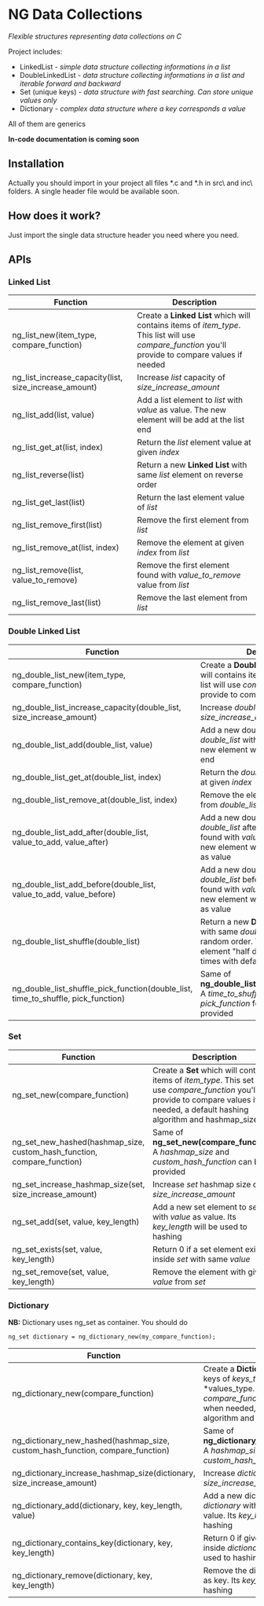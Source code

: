 # NG Data Collections
 
 *Flexible structures representing data collections on C*
 
 Project includes:
- LinkedList - *simple data structure collecting informations in a list*
- DoubleLinkedList - *data structure collecting informations in a list and iterable forward and backward*
- Set (unique keys) - *data structure with fast searching. Can store unique values only*
- Dictionary - *complex data structure where a key corresponds a value*

All of them are generics

**In-code documentation is coming soon**

## Installation

Actually you should import in your project all files *.c and *.h in src\ and inc\ folders.
A single header file would be available soon.

## How does it work?

Just import the single data structure header you need where you need.

## APIs

### Linked List

| Function | Description |
| --- | --- |
| ng_list_new(item_type, compare_function) | Create a **Linked List** which will contains items of *item_type*. This list will use *compare_function* you'll provide to compare values if needed |
| ng_list_increase_capacity(list, size_increase_amount) | Increase *list* capacity of *size_increase_amount* |
| ng_list_add(list, value) | Add a list element to *list* with *value* as value. The new element will be add at the list end |
| ng_list_get_at(list, index) | Return the *list* element value at given *index* |
| ng_list_reverse(list) | Return a new **Linked List** with same *list* element on reverse order |
| ng_list_get_last(list) | Return the last element value of *list* |
| ng_list_remove_first(list) | Remove the first element from *list* |
| ng_list_remove_at(list, index) | Remove the element at given *index* from *list* |
| ng_list_remove(list, value_to_remove) | Remove the first element found with *value_to_remove* value from *list* |
| ng_list_remove_last(list) | Remove the last element from *list* |

### Double Linked List

| Function | Description |
| --- | --- |
| ng_double_list_new(item_type, compare_function) 									| Create a **Double Linked List** which will contains items of *item_type*. This list will use *compare_function* you'll provide to compare values if needed |
| ng_double_list_increase_capacity(double_list, size_increase_amount)				| Increase *double_list* capacity of *size_increase_amount* |
| ng_double_list_add(double_list, value) 											| Add a new double list element to *double_list* with *value* as value. The new element will be add at the list end |
| ng_double_list_get_at(double_list, index)											| Return the *double_list* element value at given *index* |
| ng_double_list_remove_at(double_list, index) 										| Remove the element at given *index* from *double_list* |
| ng_double_list_add_after(double_list, value_to_add, value_after) 					| Add a new double list element to *double_list* after the first element found with *value_after* value. The new element will has *value_to_add* as value |
| ng_double_list_add_before(double_list, value_to_add, value_before) 				| Add a new double list element to *double_list* before the first element found with *value_before* value.The new element will has *value_to_add* as value |
| ng_double_list_shuffle(double_list)												| Return a new **Double Linked List** with same *double_list* elements on random order. This will shuffle element "half double_list length" times with default random function |
| ng_double_list_shuffle_pick_function(double_list, time_to_shuffle, pick_function)	| Same of **ng_double_list_shuffle(double_list)**. A *time_to_shuffle* and a *pick_function* for random can be provided |

### Set

| Function | Description |
| --- | --- |
| ng_set_new(compare_function)												| Create a **Set** which will contains items of *item_type*. This set will use *compare_function* you'll provide to compare values if needed, a default hashing algorithm and hashmap_size. |
| ng_set_new_hashed(hashmap_size, custom_hash_function, compare_function) 	| Same of **ng_set_new(compare_function)**. A *hashmap_size* and *custom_hash_function* can be provided |
| ng_set_increase_hashmap_size(set, size_increase_amount) 					| Increase *set* hashmap size of *size_increase_amount* |
| ng_set_add(set, value, key_length) 										| Add a new set element to *set* with *value* as value. Its *key_length* will be used to hashing |
| ng_set_exists(set, value, key_length) 									| Return 0 if a set element exists inside *set* with same *value* |
| ng_set_remove(set, value, key_length) 									| Remove the element with given *value* from *set* |

### Dictionary
**NB:** Dictionary uses ng_set as container. 
You should do

```
ng_set dictionary = ng_dictionary_new(my_compare_function);
```

| Function | Description |
| --- | --- |
| ng_dictionary_new(compare_function)										| Create a **Dictionary** which will contains keys of *keys_type* anf values of *values_type. This dictionary will use *compare_function* to compare keys when needed, a default hashing algorithm and hashmap size |
| ng_dictionary_new_hashed(hashmap_size, custom_hash_function, compare_function) 	| Same of **ng_dictionary_new(compare_function)**. A *hashmap_size* and *custom_hash_function* can be provided |
| ng_dictionary_increase_hashmap_size(dictionary, size_increase_amount) 	| Increase *dictionary* hashmap size of *size_increase_amount* |
| ng_dictionary_add(dictionary, key, key_length, value) 					| Add a new dictionary element to *dictionary* with *key* as key and *value* as value. Its *key_length* will be used to hashing |
| ng_dictionary_contains_key(dictionary, key, key_length) 					| Return 0 if given *key* already exists inside *dictionary*. Its *key_length* will be used to hashing |
| ng_dictionary_remove(dictionary, key, key_length) 						| Remove the dictionary element with *key* as key. Its *key_length* will be used to hashing |
